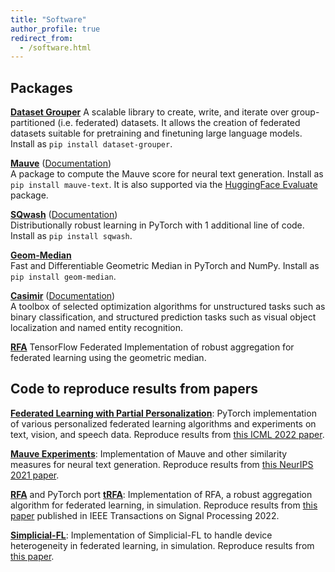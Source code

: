 ```yaml
---
title: "Software"
author_profile: true
redirect_from: 
  - /software.html
---
```


## Packages

[**Dataset Grouper**](https://github.com/google-research/dataset_grouper)
A scalable library to create, write, and iterate over group-partitioned (i.e. federated) datasets.
It allows the creation of federated datasets suitable for pretraining and finetuning large language models.
Install as `pip install dataset-grouper`.

[**Mauve**](https://github.com/krishnap25/mauve) ([Documentation](krishnap25.github.io/mauve/))  
A package to compute the Mauve score for neural text generation. Install as `pip install mauve-text`.
It is also supported via the [HuggingFace Evaluate](https://github.com/huggingface/evaluate/) package. 

[**SQwash**](https://github.com/krishnap25/sqwash) ([Documentation](https://krishnap25.github.io/sqwash/))   
Distributionally robust learning in PyTorch with 1 additional line of code. Install as `pip install sqwash`. 

[**Geom-Median**](https://github.com/krishnap25/geom_median)  
Fast and Differentiable Geometric Median in PyTorch and NumPy. Install as `pip install geom-median`. 

[**Casimir**](https://github.com/krishnap25/casimir) ([Documentation](https://homes.cs.washington.edu/~pillutla/documentation/casimir/))  
A toolbox of selected optimization algorithms for unstructured tasks such as binary classification, and structured prediction tasks such as visual object localization and named entity recognition.

[**RFA**](https://github.com/google-research/federated/tree/master/robust_aggregation)
TensorFlow Federated Implementation of robust aggregation for federated learning using the geometric median.

## Code to reproduce results from papers

[**Federated Learning with Partial Personalization**](https://github.com/facebookresearch/FL_partial_personalization):
PyTorch implementation of various personalized federated learning algorithms and experiments on text, vision, and speech data. 
Reproduce results from [this ICML 2022 paper](https://arxiv.org/pdf/2204.03809.pdf).

[**Mauve Experiments**](https://github.com/krishnap25/mauve-experiments):
Implementation of Mauve and other similarity measures for neural text generation. Reproduce results from [this NeurIPS 2021 paper](https://arxiv.org/pdf/2102.01454.pdf).

[**RFA**](https://github.com/krishnap25/RFA) and PyTorch port [**tRFA**](https://github.com/krishnap25/tRFA):
Implementation of RFA, a robust aggregation algorithm for federated learning,
in simulation. Reproduce results from [this paper](https://arxiv.org/pdf/1912.13445.pdf) published in IEEE Transactions on Signal Processing 2022.

[**Simplicial-FL**](https://github.com/krishnap25/simplicial-fl):
Implementation of Simplicial-FL to handle device heterogeneity in federated learning,
in simulation. Reproduce results from [this paper](https://krishnap25.github.io/papers/2021_Simplicial_FL_CISS.pdf).
